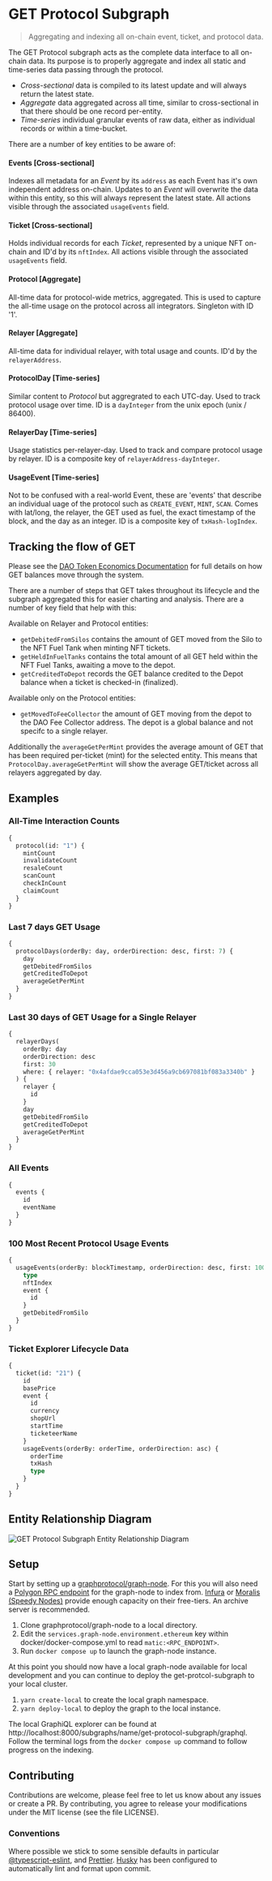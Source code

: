 # GET Protocol Subgraph

> Aggregating and indexing all on-chain event, ticket, and protocol data.

The GET Protocol subgraph acts as the complete data interface to all on-chain data. Its purpose is to properly aggregate and index all static and time-series data passing through the protocol.

- _Cross-sectional_ data is compiled to its latest update and will always return the latest state.
- _Aggregate_ data aggregated across all time, similar to cross-sectional in that there should be one record per-entity.
- _Time-series_ individual granular events of raw data, either as individual records or within a time-bucket.

There are a number of key entities to be aware of:

#### Events [Cross-sectional]

Indexes all metadata for an _Event_ by its `address` as each Event has it's own independent address on-chain. Updates to an _Event_ will overwrite the data within this entity, so this will always represent the latest state. All actions visible through the associated `usageEvents` field.

#### Ticket [Cross-sectional]

Holds individual records for each _Ticket_, represented by a unique NFT on-chain and ID'd by its `nftIndex`. All actions visible through the associated `usageEvents` field.

#### Protocol [Aggregate]

All-time data for protocol-wide metrics, aggregated. This is used to capture the all-time usage on the protocol across all integrators. Singleton with ID '1'.

#### Relayer [Aggregate]

All-time data for individual relayer, with total usage and counts. ID'd by the `relayerAddress`.

#### ProtocolDay [Time-series]

Similar content to _Protocol_ but aggregrated to each UTC-day. Used to track protocol usage over time. ID is a `dayInteger` from the unix epoch (unix / 86400).

#### RelayerDay [Time-series]

Usage statistics per-relayer-day. Used to track and compare protocol usage by relayer. ID is a composite key of `relayerAddress-dayInteger`.

#### UsageEvent [Time-series]

Not to be confused with a real-world Event, these are 'events' that describe an individual uage of the protocol such as `CREATE_EVENT`, `MINT`, `SCAN`. Comes with lat/long, the relayer, the GET used as fuel, the exact timestamp of the block, and the day as an integer. ID is a composite key of `txHash-logIndex`.

## Tracking the flow of GET

Please see the [DAO Token Economics Documentation](https://docs.get-protocol.io/docs/dao-token-economics-accounting) for full details on how GET balances move through the system.

There are a number of steps that GET takes throughout its lifecycle and the subgraph aggregated this for easier charting and analysis. There are a number of key field that help with this:

Available on Relayer and Protocol entities:

- `getDebitedFromSilos` contains the amount of GET moved from the Silo to the NFT Fuel Tank when minting NFT tickets.
- `getHeldInFuelTanks` contains the total amount of all GET held within the NFT Fuel Tanks, awaiting a move to the depot.
- `getCreditedToDepot` records the GET balance credited to the Depot balance when a ticket is checked-in (finalized).

Available only on the Protocol entities:

- `getMovedToFeeCollector` the amount of GET moving from the depot to the DAO Fee Collector address. The depot is a global balance and not specifc to a single relayer.

Additionally the `averageGetPerMint` provides the average amount of GET that has been required per-ticket (mint) for the selected entity. This means that `ProtocolDay.averageGetPerMint` will show the average GET/ticket across all relayers aggregated by day.

## Examples

### All-Time Interaction Counts

```graphql
{
  protocol(id: "1") {
    mintCount
    invalidateCount
    resaleCount
    scanCount
    checkInCount
    claimCount
  }
}
```

### Last 7 days GET Usage

```graphql
{
  protocolDays(orderBy: day, orderDirection: desc, first: 7) {
    day
    getDebitedFromSilos
    getCreditedToDepot
    averageGetPerMint
  }
}
```

### Last 30 days of GET Usage for a Single Relayer

```graphql
{
  relayerDays(
    orderBy: day
    orderDirection: desc
    first: 30
    where: { relayer: "0x4afdae9cca053e3d456a9cb697081bf083a3340b" }
  ) {
    relayer {
      id
    }
    day
    getDebitedFromSilo
    getCreditedToDepot
    averageGetPerMint
  }
}
```

### All Events

```graphql
{
  events {
    id
    eventName
  }
}
```

### 100 Most Recent Protocol Usage Events

```graphql
{
  usageEvents(orderBy: blockTimestamp, orderDirection: desc, first: 100) {
    type
    nftIndex
    event {
      id
    }
    getDebitedFromSilo
  }
}
```

### Ticket Explorer Lifecycle Data

```graphql
{
  ticket(id: "21") {
    id
    basePrice
    event {
      id
      currency
      shopUrl
      startTime
      ticketeerName
    }
    usageEvents(orderBy: orderTime, orderDirection: asc) {
      orderTime
      txHash
      type
    }
  }
}
```

## Entity Relationship Diagram

![GET Protocol Subgraph Entity Relationship Diagram](/docs/erd.png)

## Setup

Start by setting up a [graphprotocol/graph-node](https://github.com/graphprotocol/graph-node). For this you will also need a [Polygon RPC endpoint](https://docs.matic.network/docs/develop/network-details/network/) for the graph-node to index from. [Infura](https://infura.io/) or [Moralis (Speedy Nodes)](https://moralis.io/) provide enough capacity on their free-tiers. An archive server is recommended.

1. Clone graphprotocol/graph-node to a local directory.
2. Edit the `services.graph-node.environment.ethereum` key within docker/docker-compose.yml to read `matic:<RPC_ENDPOINT>`.
3. Run `docker compose up` to launch the graph-node instance.

At this point you should now have a local graph-node available for local development and you can continue to deploy the get-protcol-subgraph to your local cluster.

1. `yarn create-local` to create the local graph namespace.
2. `yarn deploy-local` to deploy the graph to the local instance.

The local GraphiQL explorer can be found at http://localhost:8000/subgraphs/name/get-protocol-subgraph/graphql. Follow the terminal logs from the `docker compose up` command to follow progress on the indexing.

## Contributing

Contributions are welcome, please feel free to let us know about any issues or create a PR. By contributing, you agree to release your modifications under the MIT license (see the file LICENSE).

### Conventions

Where possible we stick to some sensible defaults in particular [@typescript-eslint](https://www.npmjs.com/package/@typescript-eslint/eslint-plugin), and [Prettier](https://prettier.io/docs/en/index.html). [Husky](https://github.com/typicode/husky) has been configured to automatically lint and format upon commit.
